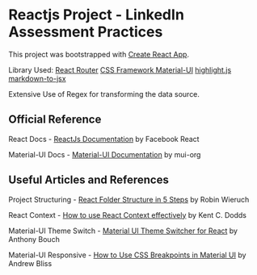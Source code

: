 # Reactjs Project - LinkedIn Assessment Practices

This project was bootstrapped with [Create React App](https://github.com/facebook/create-react-app).

Library Used:
[React Router](https://reactrouter.com/)
[CSS Framework Material-UI](https://material-ui.com/)
[highlight.js](https://highlightjs.org/)
[markdown-to-jsx](https://probablyup.com/markdown-to-jsx/)

Extensive Use of Regex for transforming the data source.

## Official Reference

React Docs - [ReactJs Documentation](https://reactjs.org/docs/getting-started.html) by Facebook React

Material-UI Docs - [Material-UI Documentation](https://material-ui.com/) by mui-org

## Useful Articles and References

Project Structuring - [React Folder Structure in 5 Steps](https://www.robinwieruch.de/react-folder-structure) by Robin Wieruch

React Context - [How to use React Context effectively](https://kentcdodds.com/blog/how-to-use-react-context-effectively) by Kent C. Dodds

Material-UI Theme Switch - [Material UI Theme Switcher for React](https://www.58bits.com/blog/2020/05/27/material-ui-theme-switcher-react) by Anthony Bouch

Material-UI Responsive - [How to Use CSS Breakpoints in Material UI](https://levelup.gitconnected.com/how-to-use-css-breakpoints-in-material-ui-1781e07afc77) by Andrew Bliss




